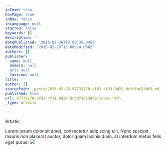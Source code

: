 ```yaml
---
inFeed: true
hasPage: true
inNav: false
inLanguage: null
starred: false
keywords: []
description: ''
datePublished: '2016-02-26T13:00:35.845Z'
dateModified: '2016-02-26T13:00:24.006Z'
authors: []
publisher:
  name: null
  domain: null
  url: null
  favicon: null
title: ''
author: []
sourcePath: _posts/2016-02-26-97731278-af81-4f21-8d28-dc9dfa613d69.md
published: true
url: 97731278-af81-4f21-8d28-dc9dfa613d69/index.html
_type: Article

---
```

Artistic

Lorem ipsum dolor sit amet, consectetur adipiscing elit. Nunc suscipit, mauris non placerat auctor, dolor quam lacinia diam, at interdum metus felis eget purus.
![](https://the-grid-user-content.s3-us-west-2.amazonaws.com/3c801c0a-c453-4ced-82b7-cf1e3a694175.jpg)